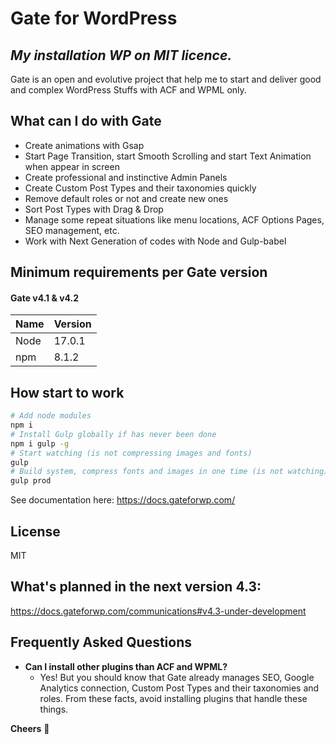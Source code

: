 # Gate for WordPress
## _My installation WP on MIT licence._

Gate is an open and evolutive project that help me to start and deliver good and complex WordPress Stuffs with ACF and WPML only.

## What can I do with Gate
- Create animations with Gsap
- Start Page Transition, start Smooth Scrolling and start Text Animation when appear in screen
- Create professional and instinctive Admin Panels
- Create Custom Post Types and their taxonomies quickly
- Remove default roles or not and create new ones
- Sort Post Types with Drag & Drop
- Manage some repeat situations like menu locations, ACF Options Pages, SEO management, etc.
- Work with Next Generation of codes with Node and Gulp-babel


## Minimum requirements per Gate version
#### Gate v4.1 & v4.2
| Name | Version |
| ------ | ------ |
| Node | 17.0.1 |
| npm | 8.1.2 |

## How start to work
```sh
# Add node modules
npm i
# Install Gulp globally if has never been done
npm i gulp -g
# Start watching (is not compressing images and fonts)
gulp
# Build system, compress fonts and images in one time (is not watching)
gulp prod
```
See documentation here: https://docs.gateforwp.com/

## License
MIT

## What's planned in the next version 4.3:
https://docs.gateforwp.com/communications#v4.3-under-development

## Frequently Asked Questions
- **Can I install other plugins than ACF and WPML?**
  - Yes! But you should know that Gate already manages SEO, Google Analytics connection, Custom Post Types and their taxonomies and roles. From these facts, avoid installing plugins that handle these things.


**Cheers** 🍻

